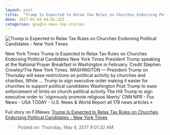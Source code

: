 ```yaml
---
layout: post
title:  "Trump Is Expected to Relax Tax Rules on Churches Endorsing Political Candidates - New York Times"
date: 2017-05-04 04:01:32Z
categories: google-news-top-stories
---
```


![Trump Is Expected to Relax Tax Rules on Churches Endorsing Political Candidates - New York Times](https://static01.nyt.com/images/2017/05/04/us/04religion-sub/04religion-sub-facebookJumbo.jpg)

New York Times Trump Is Expected to Relax Tax Rules on Churches Endorsing Political Candidates New York Times President Trump speaking at the National Prayer Breakfast in Washington in February. Credit Stephen Crowley/The New York Times. WASHINGTON — President Trump on Thursday will ease restrictions on political activity by churches and charities, White ... Trump to sign executive order making it easier for churches to support political candidates Washington Post Trump to ease enforcement of limits on church political activity The Hill Trump to sign executive order to 'vigorously promote religious liberty' CNN NPR - Fox News - USA TODAY - U.S. News & World Report all 178 news articles »


Full story on F3News: [Trump Is Expected to Relax Tax Rules on Churches Endorsing Political Candidates - New York Times](http://www.f3nws.com/n/e4EtsG)

> Posted on: Thursday, May 4, 2017 9:01:32 AM
